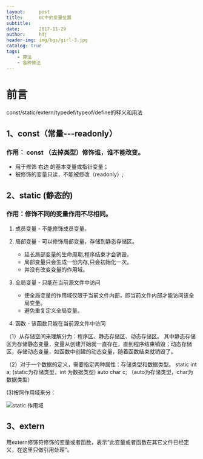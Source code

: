 ```yaml
---
layout:     post
title:      OC中的变量位置
subtitle:    
date:       2017-11-29
author:     hdj
header-img: img/bgs/girl-3.jpg
catalog: true
tags:
    - 算法
    - 各种算法
---
```




# 前言
   const/static/extern/typedef/typeof/define的释义和用法

## 1、const（常量---readonly）
  ### 作用： const （去掉类型）修饰谁，谁不能改变。
   
  
  * 用于修饰 右边 的基本变量或指针变量；
  * 被修饰的变量只读，不能被修改（readonly）;
  
## 2、static (静态的)

### 作用：修饰不同的变量作用不尽相同。

  1. 成员变量 - 不能修饰成员变量。
  
  2. 局部变量 - 可以修饰局部变量，存储到静态存储区。
      * 延长局部变量的生命周期,程序结束才会销毁。
      * 局部变量只会生成一份内存,只会初始化一次。
      * 并没有改变变量的作用域。
  3. 全局变量 - 只能在当前源文件中访问
      * 使全局变量的作用域仅限于当前文件内部，即当前文件内部才能访问该全局变量。
      * 避免重复定义全局变量。
  4. 函数 - 该函数只能在当前源文件中访问
  
  
  （1）从存储空间来理解分为：程序区、静态存储区、动态存储区。 其中静态存储区为存储静态变量，变量从创建开始就一直存在，直到程序结束销毁；动态存储区，存储动态变量，如函数中创建的动态变量，随着函数结束就销毁了。
  
  （2）对于一个数据的定义，需要指定两种属性：存储类型和数据类型。
  static int a;  (static为存储类型，int 为数据类型)
   auto char c;  （auto为存储类型，char为数据类型）
  
  (3)按照作用域来分：
  
   ![static 作用域](http://localhost:4000/img/2017-11/static.jpg)
  
   
## 3、extern  

   用extern修饰符修饰的变量或者函数，表示“此变量或者函数在其它文件已经定义，在这里只做引用处理”。
